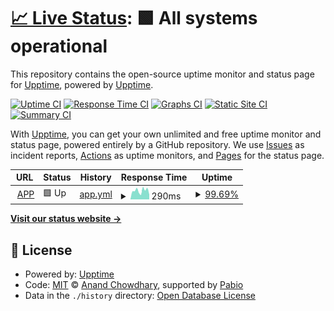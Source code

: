 # [📈 Live Status](https://upptime.github.io/upptime): <!--live status--> **🟩 All systems operational**

This repository contains the open-source uptime monitor and status page for [Upptime](https://upptime.js.org), powered by [Upptime](https://github.com/upptime/upptime).

[![Uptime CI](https://github.com/juanretamales/UppTimeMarbox/workflows/Uptime%20CI/badge.svg)](https://github.com/juanretamales/UppTimeMarbox/actions?query=workflow%3A%22Uptime+CI%22)
[![Response Time CI](https://github.com/juanretamales/UppTimeMarbox/workflows/Response%20Time%20CI/badge.svg)](https://github.com/juanretamales/UppTimeMarbox/actions?query=workflow%3A%22Response+Time+CI%22)
[![Graphs CI](https://github.com/juanretamales/UppTimeMarbox/workflows/Graphs%20CI/badge.svg)](https://github.com/juanretamales/UppTimeMarbox/actions?query=workflow%3A%22Graphs+CI%22)
[![Static Site CI](https://github.com/juanretamales/UppTimeMarbox/workflows/Static%20Site%20CI/badge.svg)](https://github.com/juanretamales/UppTimeMarbox/actions?query=workflow%3A%22Static+Site+CI%22)
[![Summary CI](https://github.com/juanretamales/UppTimeMarbox/workflows/Summary%20CI/badge.svg)](https://github.com/juanretamales/UppTimeMarbox/actions?query=workflow%3A%22Summary+CI%22)

With [Upptime](https://upptime.js.org), you can get your own unlimited and free uptime monitor and status page, powered entirely by a GitHub repository. We use [Issues](https://github.com/upptime/upptime/issues) as incident reports, [Actions](https://github.com/juanretamales/UppTimeMarbox/actions) as uptime monitors, and [Pages](https://upptime.github.io/upptime) for the status page.

<!--start: status pages-->
<!-- This summary is generated by Upptime (https://github.com/upptime/upptime) -->
<!-- Do not edit this manually, your changes will be overwritten -->
<!-- prettier-ignore -->
| URL | Status | History | Response Time | Uptime |
| --- | ------ | ------- | ------------- | ------ |
| <img alt="" src="https://icons.duckduckgo.com/ip3/app.marbox.cl.ico" height="13"> [APP](https://app.marbox.cl) | 🟩 Up | [app.yml](https://github.com/juanretamales/UppTimeMarbox/commits/HEAD/history/app.yml) | <details><summary><img alt="Response time graph" src="./graphs/app/response-time-week.png" height="20"> 290ms</summary><br><a href="https://juanretamales.github.io/UppTimeMarbox/history/app"><img alt="Response time 312" src="https://img.shields.io/endpoint?url=https%3A%2F%2Fraw.githubusercontent.com%2Fjuanretamales%2FUppTimeMarbox%2FHEAD%2Fapi%2Fapp%2Fresponse-time.json"></a><br><a href="https://juanretamales.github.io/UppTimeMarbox/history/app"><img alt="24-hour response time 209" src="https://img.shields.io/endpoint?url=https%3A%2F%2Fraw.githubusercontent.com%2Fjuanretamales%2FUppTimeMarbox%2FHEAD%2Fapi%2Fapp%2Fresponse-time-day.json"></a><br><a href="https://juanretamales.github.io/UppTimeMarbox/history/app"><img alt="7-day response time 290" src="https://img.shields.io/endpoint?url=https%3A%2F%2Fraw.githubusercontent.com%2Fjuanretamales%2FUppTimeMarbox%2FHEAD%2Fapi%2Fapp%2Fresponse-time-week.json"></a><br><a href="https://juanretamales.github.io/UppTimeMarbox/history/app"><img alt="30-day response time 312" src="https://img.shields.io/endpoint?url=https%3A%2F%2Fraw.githubusercontent.com%2Fjuanretamales%2FUppTimeMarbox%2FHEAD%2Fapi%2Fapp%2Fresponse-time-month.json"></a><br><a href="https://juanretamales.github.io/UppTimeMarbox/history/app"><img alt="1-year response time 312" src="https://img.shields.io/endpoint?url=https%3A%2F%2Fraw.githubusercontent.com%2Fjuanretamales%2FUppTimeMarbox%2FHEAD%2Fapi%2Fapp%2Fresponse-time-year.json"></a></details> | <details><summary><a href="https://juanretamales.github.io/UppTimeMarbox/history/app">99.69%</a></summary><a href="https://juanretamales.github.io/UppTimeMarbox/history/app"><img alt="All-time uptime 99.70%" src="https://img.shields.io/endpoint?url=https%3A%2F%2Fraw.githubusercontent.com%2Fjuanretamales%2FUppTimeMarbox%2FHEAD%2Fapi%2Fapp%2Fuptime.json"></a><br><a href="https://juanretamales.github.io/UppTimeMarbox/history/app"><img alt="24-hour uptime 100.00%" src="https://img.shields.io/endpoint?url=https%3A%2F%2Fraw.githubusercontent.com%2Fjuanretamales%2FUppTimeMarbox%2FHEAD%2Fapi%2Fapp%2Fuptime-day.json"></a><br><a href="https://juanretamales.github.io/UppTimeMarbox/history/app"><img alt="7-day uptime 99.69%" src="https://img.shields.io/endpoint?url=https%3A%2F%2Fraw.githubusercontent.com%2Fjuanretamales%2FUppTimeMarbox%2FHEAD%2Fapi%2Fapp%2Fuptime-week.json"></a><br><a href="https://juanretamales.github.io/UppTimeMarbox/history/app"><img alt="30-day uptime 99.70%" src="https://img.shields.io/endpoint?url=https%3A%2F%2Fraw.githubusercontent.com%2Fjuanretamales%2FUppTimeMarbox%2FHEAD%2Fapi%2Fapp%2Fuptime-month.json"></a><br><a href="https://juanretamales.github.io/UppTimeMarbox/history/app"><img alt="1-year uptime 99.70%" src="https://img.shields.io/endpoint?url=https%3A%2F%2Fraw.githubusercontent.com%2Fjuanretamales%2FUppTimeMarbox%2FHEAD%2Fapi%2Fapp%2Fuptime-year.json"></a></details>

<!--end: status pages-->

[**Visit our status website →**](https://upptime.github.io/upptime)

## 📄 License

- Powered by: [Upptime](https://github.com/upptime/upptime)
- Code: [MIT](./LICENSE) © [Anand Chowdhary](https://anandchowdhary.com), supported by [Pabio](https://pabio.com)
- Data in the `./history` directory: [Open Database License](https://opendatacommons.org/licenses/odbl/1-0/)
